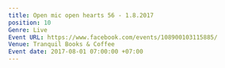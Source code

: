 ```yaml
---
title: Open mic open hearts 56 - 1.8.2017
position: 10
Genre: Live
Event URL: https://www.facebook.com/events/108900103115885/
Venue: Tranquil Books & Coffee
Event date: 2017-08-01 07:00:00 +07:00
---
```



